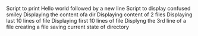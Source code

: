 Script to print Hello world followed by a new line
Script to display confused smiley
Displaying the content ofa dir
Displaying content of 2 files
Displaying last 10 lines of file
Displaying first 10 lines of file
Displyng the 3rd line of a file
creating a file
saving current state of directory
